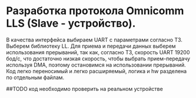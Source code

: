 # Разработка протокола Omnicomm LLS (Slave - устройство).

В качества интерфейса выбираем UART с параметрами согласно ТЗ. 
Выберем библиотеку LL. 
Для приема и передачи данных выберем использования прерываний, так как, согласно ТЗ, 
скорость UART 19200 бод/с, что достаточно низкая скорость, чтобы выбрать прием-передачу используя DMA, 
поэтому остановимся на использовании прерываний. Код легко переносимый и легко расширяемый,
логика и hw разделена по отдельным файлам.

##TODO код необходимо проверить на реальном устройстве
